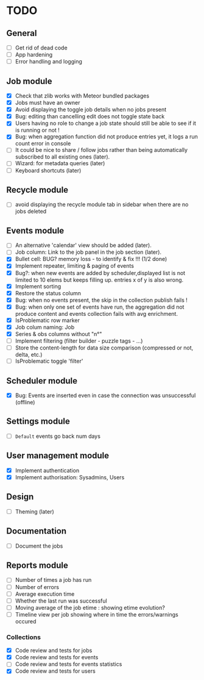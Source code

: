 # TODO

## General
- [ ] Get rid of dead code
- [ ] App hardening
- [ ] Error handling and logging

## Job module
- [x] Check that zlib works with Meteor bundled packages
- [x] Jobs must have an owner
- [x] Avoid displaying the toggle job details when no jobs present
- [x] Bug: editing than cancelling edit does not toggle state back
- [x] Users having no role to change a job state should still be able to see if it is running or not !
- [x] Bug: when aggregation function did not produce entries yet, it logs a run count error in console
- [ ] It could be nice to share / follow jobs rather than being automatically subscribed to all existing ones (later).
- [ ] Wizard: for metadata queries (later)
- [ ] Keyboard shortcuts (later)

## Recycle module
- [ ] avoid displaying the recycle module tab in sidebar when there are no jobs deleted

## Events module
- [ ] An alternative 'calendar' view should be added (later).
- [ ] Job column: Link to the job panel in the job section (later).
- [x] Bullet cell: BUG? memory loss - to identify & fix !!! (1/2 done)
- [x] Implement repeater, limiting & paging of events
- [x] Bug?: when new events are added by scheduler,displayed list is not limited to 10 elems but keeps filling up. entries x of y is also wrong.
- [x] Implement sorting 
- [x] Restore the status column
- [x] Bug: when no events present, the skip in the collection publish fails !
- [x] Bug: when only one set of events have run, the aggregation did not produce content and events collection fails with avg enrichment.
- [x] IsProblematic row marker
- [x] Job colum naming: Job
- [x] Series & obs columns without "n°"
- [ ] Implement filtering (filter builder - puzzle tags - ...)
- [ ] Store the content-length for data size comparison (compressed or not, delta, etc.)
- [ ] IsProblematic toggle 'filter'

## Scheduler module
- [x] Bug: Events are inserted even in case the connection was unsuccessful (offline)

## Settings module
- [ ] ```Default``` events go back num days

## User management module
- [x] Implement authentication
- [x] Implement authorisation: Sysadmins, Users

## Design
- [ ] Theming (later)

## Documentation
- [ ] Document the jobs

## Reports module
- [ ] Number of times a job has run
- [ ] Number of errors
- [ ] Average execution time
- [ ] Whether the last run was successful
- [ ] Moving average of the job etime : showing etime evolution?
- [ ] Timeline view per job showing where in time the errors/warnings occured

### Collections
- [x] Code review and tests for jobs
- [x] Code review and tests for events
- [ ] Code review and tests for events statistics
- [x] Code review and tests for users
